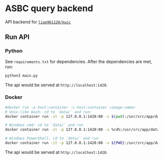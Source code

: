 # ASBC query backend

API backend for [`liao961120/kwic`](https://github.com/liao961120/kwic)

## Run API

### Python

See `requirements.txt` for dependencies. After the dependencies are met, run: 

```bash
python3 main.py
```

The api would be served at `http://localhost:1420`.


### Docker

```bash
#docker run -p host:container -v host:container <image-name>
# Unix-like bash: cd to `data/` and run:
docker container run -it -p 127.0.0.1:1420:80 -v $(pwd):/usr/src/app/data/ asbc

# Windows cmd: cd to `data/` and run
docker container run -it -p 127.0.0.1:1420:80 -v %cd%:/usr/src/app/data/ asbc

# Windows PowerShell: cd to `data/` and run
docker container run -it -p 127.0.0.1:1420:80 -v ${PWD}:/usr/src/app/data/ asbc
```

The api would be served at `http://localhost:1420`.